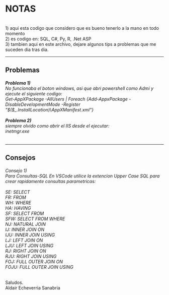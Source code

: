<h1>NOTAS</h1></br>
1) aqui esta codigo que considero que es bueno tenerlo a la mano en todo momento</br>
2) es codigo en: SQL, C#, Py, R, .Net ASP</br>
3) tambien aqui en este archivo, dejare algunos tips a problemas que me suceden dia tras dia.</h6></br>
<hr>
<h2>Problemas</h2>
<h6>
 <spam> 
  <strong>Problema 1)</strong></br>
  No funcionaba el boton windows, asi que abri powershell como Admi y ejecute el siguiente codigo:</br>
  Get-AppXPackage -AllUsers | Foreach {Add-AppxPackage -DisableDevelopmentMode -Register "$($_.InstallLocation)\AppXManifest.xml"}</br>
  </br>
  <strong>Problema 2)</strong></br>
  siempre olvido como abrir el IIS desde el ejecutar:</br>
  inetmgr.exe</br>
 </spam> 
 </h6>
 <hr>
 
  <h2>Consejos</h2>
  <h6>
 Consejo 1)</br>
Para Consultas-SQL En VSCode utilice la extencion Upper Case SQL para crear rapidamente consultas parametricas:</br>
</br>
SE: SELECT</br>
FR: FROM</br>
WH: WHERE</br>
HA: HAVING</br>
SF: SELECT FROM</br>
SFW: SELECT FROM WHERE</br>
NJ: NATURAL JOIN</br>
IJ: INNER JOIN ON</br>
IJU: INNER JOIN USING</br>
LJ: LEFT JOIN ON</br>
LJU: LEFT JOIN USING</br>
RJ: RIGHT JOIN ON</br>
RJU: RIGHT JOIN USING</br>
FOJ: FULL OUTER JOIN ON</br>
FOJU: FULL OUTER JOIN USING</br>
    </h6>
  
Saludos.</br>
Aldair Echeverria Sanabria
